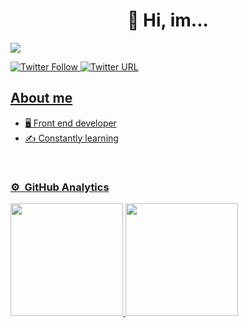 <div align="center">
<h1 align="center">👋 Hi, im...  </h1>
</div>
<a href="https://josegoyos.vercel.app"><img src="https://res.cloudinary.com/josegoyos/image/upload/v1681603850/gvsgz7z0gu6ndgymmr2d.png">

![Twitter Follow](https://img.shields.io/twitter/follow/GeekDoom?style=social)
![Twitter URL](https://img.shields.io/twitter/url?color=blue&label=Jose%20Goyos&logo=linkedin&style=social&url=https%3A%2F%2Fwww.linkedin.com%2Fin%2Fjose-goyos%2F)


## About me

- 🖥️ Front end developer
- ✍️ Constantly learning
  
<br>


### ⚙️ &nbsp;GitHub Analytics

<a href="https://github.com/GeekDoom">
  <img height="180em" src="https://github-readme-stats-eight-theta.vercel.app/api?username=GeekDoom&show_icons=true&theme=react&include_all_commits=true&count_private=true"/>
  <img height="180em" src="https://github-readme-stats-eight-theta.vercel.app/api/top-langs/?username=GeekDoom&layout=compact&langs_count=8&theme=react"/>
</a>
